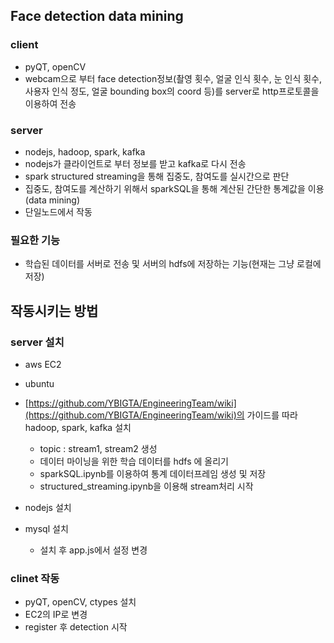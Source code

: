 ## Face detection data mining
### client 
- pyQT, openCV
- webcam으로 부터 face detection정보(촬영 횟수, 얼굴 인식 횟수, 눈 인식 횟수, 사용자 인식 정도, 얼굴 bounding box의 coord 등)를 server로 http프로토콜을 이용하여 전송
    
### server
- nodejs, hadoop, spark, kafka
- nodejs가 클라이언트로 부터 정보를 받고 kafka로 다시 전송
- spark structured streaming을 통해 집중도, 참여도를 실시간으로 판단
- 집중도, 참여도를 계산하기 위해서 sparkSQL을 통해 계산된 간단한 통계값을 이용(data mining)
- 단일노드에서 작동
    
### 필요한 기능
- 학습된 데이터를 서버로 전송 및 서버의 hdfs에 저장하는 기능(현재는 그냥 로컬에 저장) 



## 작동시키는 방법
### server 설치
- aws EC2
- ubuntu
- [https://github.com/YBIGTA/EngineeringTeam/wiki](https://github.com/YBIGTA/EngineeringTeam/wiki)의 가이드를 따라 hadoop, spark, kafka 설치
  - topic : stream1, stream2 생성
  - 데이터 마이닝을 위한 학습 데이터를 hdfs 에 올리기
  - sparkSQL.ipynb를 이용하여 통계 데이터프레임 생성 및 저장
  - structured_streaming.ipynb을 이용해 stream처리 시작
  
- nodejs 설치
- mysql 설치
  - 설치 후 app.js에서 설정 변경
 

### clinet 작동
- pyQT, openCV, ctypes 설치
- EC2의 IP로 변경
- register 후 detection 시작
